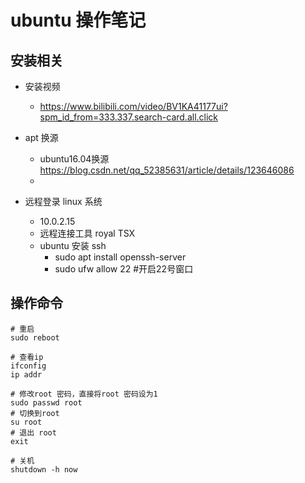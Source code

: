 # ubuntu 操作笔记

## 安装相关
* 安装视频
    * https://www.bilibili.com/video/BV1KA41177ui?spm_id_from=333.337.search-card.all.click

* apt 换源
    * ubuntu16.04换源  https://blog.csdn.net/qq_52385631/article/details/123646086
    * 
* 远程登录 linux 系统
    * 10.0.2.15
    * 远程连接工具  royal TSX
    * ubuntu 安装 ssh  
        * sudo apt install openssh-server
        * sudo ufw allow 22  #开启22号窗口



## 操作命令
```shell script
# 重启
sudo reboot

# 查看ip 
ifconfig
ip addr

# 修改root 密码，直接将root 密码设为1
sudo passwd root 
# 切换到root
su root
# 退出 root
exit

# 关机
shutdown -h now





```

